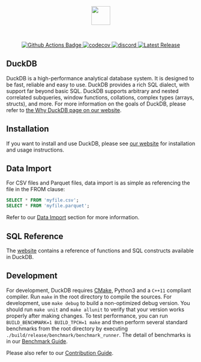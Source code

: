 <div align="center">
  <img src="https://duckdb.org/images/DuckDB_Logo_dl.png" height="50">
</div>
<p>&nbsp;</p>




<p align="center">
  <a href="https://github.com/duckdb/duckdb/actions">
    <img src="https://github.com/duckdb/duckdb/actions/workflows/Main.yml/badge.svg?branch=main" alt="Github Actions Badge">
  </a>
  <a href="https://app.codecov.io/gh/duckdb/duckdb">
    <img src="https://codecov.io/gh/duckdb/duckdb/branch/main/graph/badge.svg?token=FaxjcfFghN" alt="codecov"/>
  </a>
  <a href="https://discord.gg/tcvwpjfnZx">
    <img src="https://shields.io/discord/909674491309850675" alt="discord" />
  </a>
  <a href="https://github.com/duckdb/duckdb/releases/">
    <img src="https://img.shields.io/github/v/release/duckdb/duckdb?color=brightgreen&display_name=tag&logo=duckdb&logoColor=white" alt="Latest Release">
  </a>
</p>

## DuckDB
DuckDB is a high-performance analytical database system. It is designed to be fast, reliable and easy to use. DuckDB provides a rich SQL dialect, with support far beyond basic SQL. DuckDB supports arbitrary and nested correlated subqueries, window functions, collations, complex types (arrays, structs), and more. For more information on the goals of DuckDB, please refer to [the Why DuckDB page on our website](https://duckdb.org/why_duckdb).

## Installation
If you want to install and use DuckDB, please see [our website](https://www.duckdb.org) for installation and usage instructions.

## Data Import
For CSV files and Parquet files, data import is as simple as referencing the file in the FROM clause:

```sql
SELECT * FROM 'myfile.csv';
SELECT * FROM 'myfile.parquet';
```

Refer to our [Data Import](https://duckdb.org/docs/data/overview) section for more information.

## SQL Reference
The [website](https://duckdb.org/docs/sql/introduction) contains a reference of functions and SQL constructs available in DuckDB.

## Development 
For development, DuckDB requires [CMake](https://cmake.org), Python3 and a `C++11` compliant compiler. Run `make` in the root directory to compile the sources. For development, use `make debug` to build a non-optimized debug version. You should run `make unit` and `make allunit` to verify that your version works properly after making changes. To test performance, you can run `BUILD_BENCHMARK=1 BUILD_TPCH=1 make` and then perform several standard benchmarks from the root directory by executing `./build/release/benchmark/benchmark_runner`. The detail of benchmarks is in our [Benchmark Guide](benchmark/README.md).

Please also refer to our [Contribution Guide](CONTRIBUTING.md).
